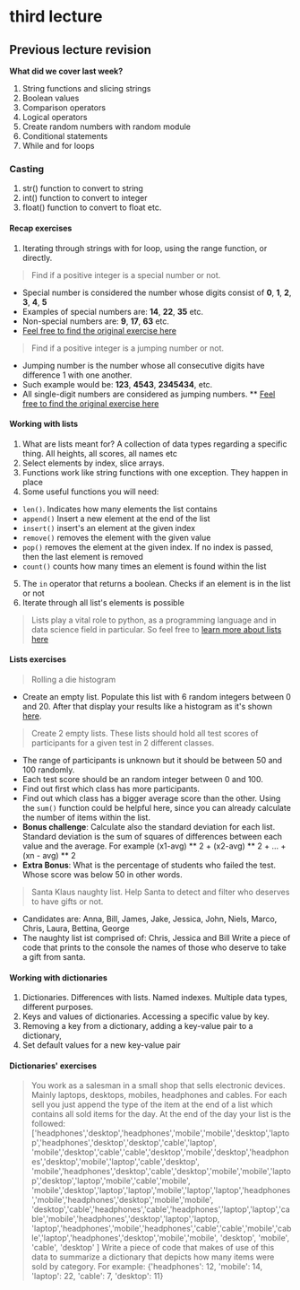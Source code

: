 # third lecture

## Previous lecture revision

**What did we cover last week?**

1. String functions and slicing strings
2. Boolean values
3. Comparison operators
4. Logical operators
5. Create random numbers with random module
6. Conditional statements
7. While and for loops

### Casting

1. str() function to convert to string
2. int() function to convert to integer
3. float() function to convert to float etc.

#### Recap exercises

1. Iterating through strings with for loop, using the range function, or directly.

> Find if a positive integer is a special number or not.
* Special number is considered the number whose digits consist of **0**, **1**, **2**, **3**, **4**, **5**
* Examples of special numbers are: **14**, **22**, **35** etc.
* Non-special numbers are: **9**, **17**, **63** etc.
* [Feel free to find the original exercise here](https://www.codewars.com/kata/5a55f04be6be383a50000187)

>Find if a positive integer is a jumping number or not.
* Jumping number is the number whose all consecutive digits have difference 1 with one another.
* Such example would be: **123**, **4543**, **2345434**, etc.
* All single-digit numbers are considered as jumping numbers.
** [Feel free to find the original exercise here](https://www.codewars.com/kata/5a54e796b3bfa8932c0000ed)

#### Working with lists

1. What are lists meant for? A collection of data types regarding a specific thing. All heights, all scores, all names etc
2. Select elements by index, slice arrays.
3. Functions work like string functions with one exception. They happen in place
4. Some useful functions you will need:
  * `len()`. Indicates how many elements the list contains
  * `append()` Insert a new element at the end of the list
  * `insert()` insert's an element at the given index
  * `remove()` removes the element with the given value
  * `pop()` removes the element at the given index. If no index is passed, then the last element is removed
  * `count()` counts how many times an element is found within the list
5. The `in` operator that returns a boolean. Checks if an element is in the list or not
6. Iterate through all list's elements is possible
> Lists play a vital role to python, as a programming language and in data science field in particular. So feel
free to [learn more about lists here](https://www.w3schools.com/python/python_lists.asp)

#### Lists exercises

> Rolling a die histogram
* Create an empty list. Populate this list with 6 random integers between 0 and 20. After that display your results like a
histogram as it's shown [here](https://www.codewars.com/kata/57d532d2164a67cded0001c7).

> Create 2 empty lists. These lists should hold all test scores of participants for a given test in 2 different classes.
* The range of participants is unknown but it should be between 50 and 100 randomly.
* Each test score should be an random integer between 0 and 100.
* Find out first which class has more participants.
* Find out which class has a bigger average score than the other. Using the `sum()` function could be helpful here, since
you can already calculate the number of items within the list.
* **Bonus challenge**: Calculate also the standard deviation for each list. Standard deviation is the sum of squares of differences between each value and the average. For example (x1-avg) ** 2 + (x2-avg) ** 2 + ... + (xn - avg) ** 2
* **Extra Bonus**: What is the percentage of students who failed the test. Whose score was below 50 in other words.

> Santa Klaus naughty list. Help Santa to detect and filter who deserves to have gifts or not.
* Candidates are: Anna, Bill, James, Jake, Jessica, John, Niels, Marco, Chris, Laura, Bettina, George
* The naughty list ist comprised of: Chris, Jessica and Bill
Write a piece of code that prints to the console the names of those who deserve to take a gift from santa.

#### Working with dictionaries

1. Dictionaries. Differences with lists. Named indexes. Multiple data types, different purposes.
2. Keys and values of dictionaries. Accessing a specific value by key.
3. Removing a key from a dictionary, adding a key-value pair to a dictionary,
4. Set default values for a new key-value pair

#### Dictionaries' exercises

> You work as a salesman in a small shop that sells electronic devices. Mainly laptops, desktops, mobiles, headphones
and cables. For each sell you just append the type of the item at the end of a list which contains all sold items for
the day.
At the end of the day your list is the followed:
['headphones','desktop','headphones','mobile','mobile','desktop','laptop','headphones','desktop','desktop','cable','laptop',
'mobile','desktop','cable','cable','desktop','mobile','desktop','headphones','desktop','mobile','laptop','cable','desktop',
'mobile','headphones','desktop','cable','desktop','mobile','mobile','laptop','desktop','laptop','mobile','cable','mobile',
'mobile','desktop','laptop','laptop','mobile','laptop','laptop','headphones','mobile','headphones','desktop','mobile','mobile',
'desktop','cable','headphones','cable','headphones','laptop','laptop','cable','mobile','headphones','desktop','laptop','laptop,
'laptop','headphones','mobile','headphones','cable','cable','mobile','cable','laptop','headphones','desktop','mobile','mobile',
'desktop', 'mobile', 'cable', 'desktop' ]
Write a piece of code that makes of use of this data to summarize a dictionary that depicts how many items were sold by category.
For example: {'headphones': 12, 'mobile': 14, 'laptop': 22, 'cable': 7, 'desktop': 11}
